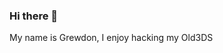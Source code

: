 ### Hi there 👋
My name is Grewdon, I enjoy hacking my Old3DS

<!--
**GrewdonGaming21/GrewdonGaming21** is a ✨ _special_ ✨ repository because its `README.md` (this file) appears on your GitHub profile.

Here are some ideas to get you started:

- 🔭 I’m currently working on ...
- 🌱 I’m currently learning ...
- 👯 I’m looking to collaborate on ...
- 🤔 I’m looking for help with ...
- 💬 Ask me about ...
- 📫 How to reach me: groudonfreak0499@gmail.com
- 😄 Pronouns: ...
- ⚡ Fun fact: ...
-->
